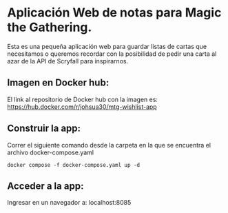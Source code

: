 # Aplicación Web de notas para Magic the Gathering.

Esta es una pequeña aplicación web para guardar listas de cartas que necesitamos o queremos recordar con la posibilidad de pedir una carta al azar de la API de Scryfall para inspirarnos.

## Imagen en Docker hub:

El link al repositorio de Docker hub con la imagen es: https://hub.docker.com/r/johsua30/mtg-wishlist-app

## Construir la app:

Correr el siguiente comando desde la carpeta en la que se encuentra el archivo docker-compose.yaml

``` docker compose -f docker-compose.yaml up -d ```

## Acceder a la app:

Ingresar en un navegador a: localhost:8085